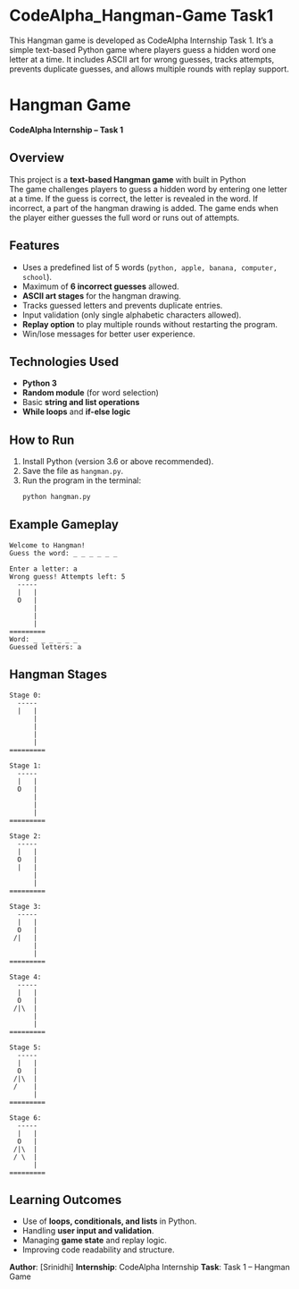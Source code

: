 # CodeAlpha_Hangman-Game Task1

This Hangman game is developed as CodeAlpha Internship Task 1. It’s a simple text-based Python game where players guess a hidden word one letter at a time. It includes ASCII art for wrong guesses, tracks attempts, prevents duplicate guesses, and allows multiple rounds with replay support.

# Hangman Game   
**CodeAlpha Internship – Task 1**

##  Overview
This project is a **text-based Hangman game**  with built in Python   
The game challenges players to guess a hidden word by entering one letter at a time. If the guess is correct, the letter is revealed in the word. If incorrect, a part of the hangman drawing is added. The game ends when the player either guesses the full word or runs out of attempts.

##  Features
- Uses a predefined list of 5 words (`python, apple, banana, computer, school`).
- Maximum of **6 incorrect guesses** allowed.
- **ASCII art stages** for the hangman drawing.
- Tracks guessed letters and prevents duplicate entries.
- Input validation (only single alphabetic characters allowed).
- **Replay option** to play multiple rounds without restarting the program.
- Win/lose messages for better user experience.

##  Technologies Used
- **Python 3**
- **Random module** (for word selection)
- Basic **string and list operations**
- **While loops** and **if-else logic**

##  How to Run
1. Install Python (version 3.6 or above recommended).
2. Save the file as `hangman.py`.
3. Run the program in the terminal:
   ```bash
   python hangman.py
   
##  Example Gameplay
```
Welcome to Hangman!
Guess the word: _ _ _ _ _ _

Enter a letter: a
Wrong guess! Attempts left: 5
  -----
  |   |
  O   |
      |
      |
      |
=========
Word: _ _ _ _ _ _
Guessed letters: a

```
##  Hangman Stages

```
Stage 0:
  -----
  |   |
      |
      |
      |
      |
=========

Stage 1:
  -----
  |   |
  O   |
      |
      |
      |
=========

Stage 2:
  -----
  |   |
  O   |
  |   |
      |
      |
=========

Stage 3:
  -----
  |   |
  O   |
 /|   |
      |
      |
=========

Stage 4:
  -----
  |   |
  O   |
 /|\  |
      |
      |
=========

Stage 5:
  -----
  |   |
  O   |
 /|\  |
 /    |
      |
=========

Stage 6:
  -----
  |   |
  O   |
 /|\  |
 / \  |
      |
=========
```
##  Learning Outcomes

* Use of **loops, conditionals, and lists** in Python.
* Handling **user input and validation**.
* Managing **game state** and replay logic.
* Improving code readability and structure.

 **Author**: \[Srinidhi]
 **Internship**: CodeAlpha Internship
 **Task**: Task 1 – Hangman Game
